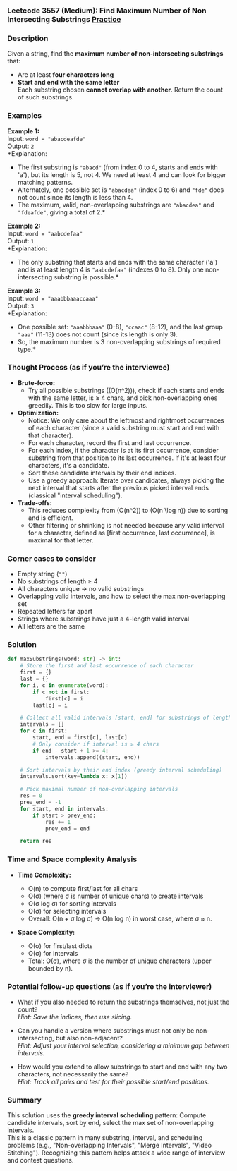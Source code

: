 ### Leetcode 3557 (Medium): Find Maximum Number of Non Intersecting Substrings [Practice](https://leetcode.com/problems/find-maximum-number-of-non-intersecting-substrings)

### Description  
Given a string, find the **maximum number of non-intersecting substrings** that:
- Are at least **four characters long**  
- **Start and end with the same letter**  
Each substring chosen **cannot overlap with another**. Return the count of such substrings.

### Examples  

**Example 1:**  
Input: `word = "abacdeafde"`  
Output: `2`  
*Explanation: 
  - The first substring is `"abacd"` (from index 0 to 4, starts and ends with 'a'), but its length is 5, not 4. We need at least 4 and can look for bigger matching patterns.
  - Alternately, one possible set is `"abacdea"` (index 0 to 6) and `"fde"` does not count since its length is less than 4. 
  - The maximum, valid, non-overlapping substrings are `"abacdea"` and `"fdeafde"`, giving a total of 2.*

**Example 2:**  
Input: `word = "aabcdefaa"`  
Output: `1`  
*Explanation:
  - The only substring that starts and ends with the same character ('a') and is at least length 4 is `"aabcdefaa"` (indexes 0 to 8). Only one non-intersecting substring is possible.*

**Example 3:**  
Input: `word = "aaabbbaaaccaaa"`  
Output: `3`  
*Explanation:
  - One possible set: `"aaabbbaaa"` (0-8), `"ccaac"` (8-12), and the last group `"aaa"` (11-13) does not count (since its length is only 3).
  - So, the maximum number is 3 non-overlapping substrings of required type.*

### Thought Process (as if you’re the interviewee)  
- **Brute-force:**  
  - Try all possible substrings (\(O(n^2)\)), check if each starts and ends with the same letter, is ≥ 4 chars, and pick non-overlapping ones greedily. This is too slow for large inputs.
- **Optimization:**  
  - Notice: We only care about the leftmost and rightmost occurrences of each character (since a valid substring must start and end with that character).
  - For each character, record the first and last occurrence.
  - For each index, if the character is at its first occurrence, consider substring from that position to its last occurrence. If it's at least four characters, it's a candidate.
  - Sort these candidate intervals by their end indices.
  - Use a greedy approach: Iterate over candidates, always picking the next interval that starts after the previous picked interval ends (classical "interval scheduling").
- **Trade-offs:**  
  - This reduces complexity from \(O(n^2)\) to \(O(n \log n)\) due to sorting and is efficient.
  - Other filtering or shrinking is not needed because any valid interval for a character, defined as [first occurrence, last occurrence], is maximal for that letter.

### Corner cases to consider  
- Empty string (`""`)
- No substrings of length ≥ 4
- All characters unique → no valid substrings
- Overlapping valid intervals, and how to select the max non-overlapping set
- Repeated letters far apart
- Strings where substrings have just a 4-length valid interval
- All letters are the same

### Solution

```python
def maxSubstrings(word: str) -> int:
    # Store the first and last occurrence of each character
    first = {}
    last = {}
    for i, c in enumerate(word):
        if c not in first:
            first[c] = i
        last[c] = i

    # Collect all valid intervals [start, end] for substrings of length ≥ 4
    intervals = []
    for c in first:
        start, end = first[c], last[c]
        # Only consider if interval is ≥ 4 chars
        if end - start + 1 >= 4:
            intervals.append((start, end))

    # Sort intervals by their end index (greedy interval scheduling)
    intervals.sort(key=lambda x: x[1])

    # Pick maximal number of non-overlapping intervals
    res = 0
    prev_end = -1
    for start, end in intervals:
        if start > prev_end:
            res += 1
            prev_end = end

    return res
```

### Time and Space complexity Analysis  

- **Time Complexity:**  
  - O(n) to compute first/last for all chars  
  - O(σ) (where σ is number of unique chars) to create intervals  
  - O(σ log σ) for sorting intervals  
  - O(σ) for selecting intervals  
  - Overall: O(n + σ log σ) → O(n log n) in worst case, where σ ≈ n.

- **Space Complexity:**  
  - O(σ) for first/last dicts  
  - O(σ) for intervals  
  - Total: O(σ), where σ is the number of unique characters (upper bounded by n).

### Potential follow-up questions (as if you’re the interviewer)  

- What if you also needed to return the substrings themselves, not just the count?  
  *Hint: Save the indices, then use slicing.*

- Can you handle a version where substrings must not only be non-intersecting, but also non-adjacent?  
  *Hint: Adjust your interval selection, considering a minimum gap between intervals.*

- How would you extend to allow substrings to start and end with any two characters, not necessarily the same?  
  *Hint: Track all pairs and test for their possible start/end positions.*

### Summary
This solution uses the **greedy interval scheduling** pattern: Compute candidate intervals, sort by end, select the max set of non-overlapping intervals.  
This is a classic pattern in many substring, interval, and scheduling problems (e.g., "Non-overlapping Intervals", "Merge Intervals", "Video Stitching"). Recognizing this pattern helps attack a wide range of interview and contest questions.